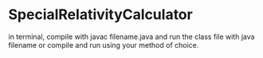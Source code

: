 # SpecialRelativityCalculator
in terminal, compile with javac filename.java and run the class file with java filename
or compile and run using your method of choice.
